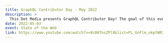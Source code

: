 ```yaml
---
title: GraphQL Contributor Day - May 2022
description: >
  This Dot Media presents GraphQL Contributor Day! The goal of this event is to not only give important updates to the community, but also as a forum to provide a voice for anyone using GraphQL to have direct access to core contributors and authors of various libraries and frameworks through live chat and an online broadcast.
date: 2022-05-03
event: State of the Web
link: https://www.youtube.com/watch?v=9c06TnsZPl8&list=PL_GnFlm_okptWRXF6cu9FxRva--XoxB5g&index=14
---
```

